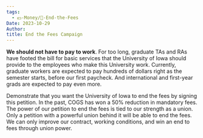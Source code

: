 ```yaml
---
tags:
  - 💵-Money/🚫-End-the-Fees
Date: 2023-10-29
Author: 
title: End the Fees Campaign
---
```

**We should not have to pay to work**. For too long, graduate TAs and RAs have footed the bill for basic services that the University of Iowa should provide to the employees who make this University work. Currently, graduate workers are expected to pay hundreds of dollars right as the semester starts, before our first paycheck. And international and first-year grads are expected to pay even more. 

Demonstrate that you want the University of Iowa to end the fees by signing this petition. In the past, COGS has won a 50% reduction in mandatory fees. The power of our petition to end the fees is tied to our strength as a union. Only a petition with a powerful union behind it will be able to end the fees. We can only improve our contract, working conditions, and win an end to fees through union power.